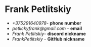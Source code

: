 # Frank Petlitskiy #
* _+375291640978_- **phone number**
* _petlickyfrank@gmail.com_ - **email**
* _Frank Petlitskiy_- **discord nickname**
* _FrankPetlitskiy_ - **GitHub nickname**